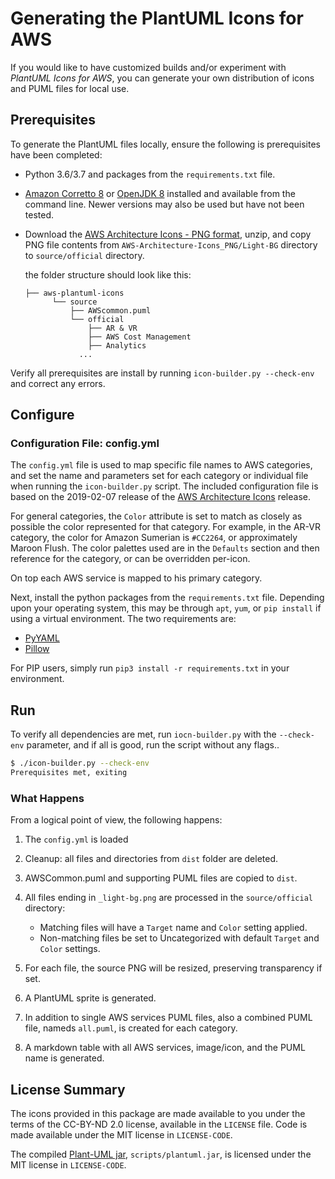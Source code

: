 <!--
Copyright 2019 Amazon.com, Inc. or its affiliates. All Rights Reserved.
SPDX-License-Identifier: MIT (For details, see https://github.com/awslabs/aws-icons-for-plantuml/blob/master/LICENSE)
-->
# Generating the PlantUML Icons for AWS

If you would like to have customized builds and/or experiment with *PlantUML Icons for AWS*, you can generate your own distribution of icons and PUML files for local use.

## Prerequisites

To generate the PlantUML files locally, ensure the following is prerequisites have been completed:

* Python 3.6/3.7 and packages from the `requirements.txt` file.
* [Amazon Corretto 8](https://docs.aws.amazon.com/corretto/latest/corretto-8-ug/downloads-list.html) or [OpenJDK 8](https://openjdk.java.net/install/) installed and available from the command line. Newer versions may also be used but have not been tested.
* Download the [AWS Architecture Icons - PNG format](https://d1.awsstatic.com/webteam/architecture-icons/AWS-Architecture-Icons_PNG_20190729.fc1bd3d844ff6ebd198d227d55e3b206fbcc62c2.zip), unzip,  and copy PNG file contents from `AWS-Architecture-Icons_PNG/Light-BG` directory to `source/official` directory.

  the folder structure should look like this:

    ```
    ├── aws-plantuml-icons
          └── source
              ├── AWScommon.puml
              └── official
                  ├── AR & VR
                  ├── AWS Cost Management
                  ├── Analytics
                ...
    ```

Verify all prerequisites are install by running `icon-builder.py --check-env` and correct any errors.


## Configure


### Configuration File: config.yml

The `config.yml` file is used to map specific file names to AWS categories, and set  the name and parameters set for each category or individual file when running the `icon-builder.py` script. The included configuration file is based on the 2019-02-07 release of the [AWS Architecture Icons](https://aws.amazon.com/architecture/icons/) release.

For general categories, the `Color` attribute is set to match as closely as possible the color represented for that category. For example, in the AR-VR category, the color for Amazon Sumerian is `#CC2264`, or approximately Maroon Flush. The color palettes used are in the `Defaults` section and then reference for the category, or can be overridden per-icon.

On top each AWS service is mapped to his primary category.

Next, install the python packages from the `requirements.txt` file. Depending upon your operating system, this may be through `apt`, `yum`, or `pip install` if using a virtual environment. The two requirements are:

- [PyYAML](https://pyyaml.org/)
- [Pillow](https://github.com/python-pillow/Pillow)

For PIP users, simply run `pip3 install -r requirements.txt` in your environment.

## Run

To verify all dependencies are met, run `iocn-builder.py` with the `--check-env` parameter, and if all is good, run the script without any flags..

```bash
$ ./icon-builder.py --check-env
Prerequisites met, exiting

```

### What Happens

From a logical point of view, the following happens:

1. The `config.yml` is loaded
2. Cleanup: all files and directories from `dist` folder are deleted.
3. AWSCommon.puml and supporting PUML files are copied to `dist`.
4. All files ending in `_light-bg.png` are processed in the `source/official` directory:
    * Matching files will have a `Target` name and `Color` setting applied.
    * Non-matching files be set to Uncategorized with default `Target` and `Color` settings.
5. For each file, the source PNG will be resized, preserving transparency if set.
6. A PlantUML sprite is generated.
7. In addition to single AWS services PUML files, also a combined PUML file, nameds `all.puml`, is created for each category.

8. A markdown table with all AWS services,  image/icon, and the PUML name is generated.

## License Summary

The icons provided in this package are made available to you under the terms of the CC-BY-ND 2.0 license, available in the `LICENSE` file. Code is made available under the MIT license in `LICENSE-CODE`.

The compiled [Plant-UML jar](http://plantuml.com/download), `scripts/plantuml.jar`, is licensed under the MIT license in `LICENSE-CODE`.
